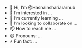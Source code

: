 - 👋 Hi, I’m @Hasnainshariararnub
- 👀 I’m interested in ...
- 🌱 I’m currently learning ...
- 💞️ I’m looking to collaborate on ...
- 📫 How to reach me ...
- 😄 Pronouns: ...
- ⚡ Fun fact: ...

<!---
Hasnainshariararnub/Hasnainshariararnub is a ✨ special ✨ repository because its `README.md` (this file) appears on your GitHub profile.
You can click the Preview link to take a look at your changes.
--->
